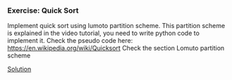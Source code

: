### Exercise: Quick Sort
Implement quick sort using lumoto partition scheme. This partition scheme is explained in the video tutorial, you need to write python code to implement it.
Check the pseudo code here: https://en.wikipedia.org/wiki/Quicksort Check the section Lomuto partition scheme
 
 [Solution](https://github.com/codebasics/data-structures-algorithms-python/blob/master/algorithms/3_QuickSort/quick_sort_exercise_soluiton_lomuto.py)


 